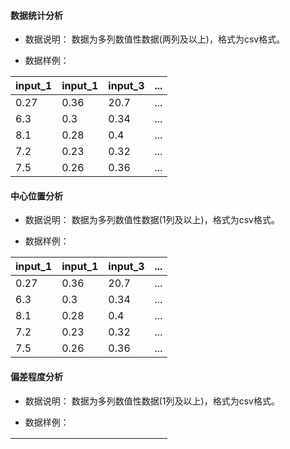 #### 数据统计分析
- 数据说明：
数据为多列数值性数据(两列及以上)，格式为csv格式。


- 数据样例：

| input_1  | input_1	| input_3 | ...         |
| ---------| --------   | --------|------------ |
| 0.27	   |0.36        |20.7     |  ...        |
| 6.3	   |0.3	        |0.34     |  ...        |
| 8.1	   |0.28	    |0.4	  |  ...        |
| 7.2	   |0.23	    |0.32     |  ...        |
| 7.5      |0.26	    |0.36     |  ...        |



#### 中心位置分析
- 数据说明：
数据为多列数值性数据(1列及以上)，格式为csv格式。


- 数据样例：

| input_1  | input_1	| input_3 | ...         |
| ---------| --------   | --------|------------ |
| 0.27	   |0.36        |20.7     |  ...        |
| 6.3	   |0.3	        |0.34     |  ...        |
| 8.1	   |0.28	    |0.4	  |  ...        |
| 7.2	   |0.23	    |0.32     |  ...        |
| 7.5      |0.26	    |0.36     |  ...        |



#### 偏差程度分析
- 数据说明：
数据为多列数值性数据(1列及以上)，格式为csv格式。


- 数据样例：

| input_1  | input_1	| input_3 | ...         |
| ---------| --------   | --------|------------ |
| 0.27	   |0.36        |20.7     |  ...        |
| 6.3	   |0.3	        |0.34     |  ...        |
| 8.1	   |0.28	    |0.4	  |  ...        |
| 7.2	   |0.23	    |0.32     |  ...        |
| 7.5      |0.26	    |0.36     |  ...        |



#### 协方差分析
- 数据说明：
数据为多列数值性数据(2列及以上)，格式为csv格式


- 数据样例：

| input_1  | input_1	| input_3 | ...         |
| ---------| --------   | --------|------------ |
| 0.27	   |0.36        |20.7     |  ...        |
| 6.3	   |0.3	        |0.34     |  ...        |
| 8.1	   |0.28	    |0.4	  |  ...        |
| 7.2	   |0.23	    |0.32     |  ...        |
| 7.5      |0.26	    |0.36     |  ...        |


#### FP-growth算法

- 数据说明：
数据为两列数据，id列 和 items列。id为序号，items是物品的数代号以空格间隔。

- 数据样例：

| id	   | items      |
| ---------| --------   | 
| 1	       |1 3 4 5     |
| 2	       |2 3 5       |
| 3	       |1 2 3 4 5	|
| 4	       |4 5 	    |
| 5        |1 3 5	    |


#### Apriori算法

- 数据说明：
数据为两列数据，id列 和 items列。id为序号，items是物品的数代号以空格间隔。

- 数据样例：

| id	   | items      |
| ---------| --------   | 
| 1	       |1 3 4 5     |
| 2	       |2 3 5       |
| 3	       |1 2 3 4 5	|
| 4	       |4 5 	    |
| 5        |1 3 5	    |


#### PrefixSpan算法

- 数据说明：
数据为1列数据，无列名，数据是物品的数代号以空格间隔。

- 数据样例：

| id	   | items      |
| ---------| --------   | 
| 1	       |1 3 4 5     |
| 2	       |2 3 5       |
| 3	       |1 2 3 4 5	|
| 4	       |4 5 	    |
| 5        |1 3 5	    |



#### 线性回归详细

- 数据说明：
数据为多列数值性数据(1列及以上)，包含特征列和标签列，用于线性回归，格式为csv格式。

- 数据样例：

| label    | input_1	| input_2 | ...         |
| ---------| --------   | --------|------------ |
| 9.0	   |0.72        |0.615    |  ...        |
| 11.3	   |0.39	    |-0.815   |  ...        |
| -1.0	   |-0.17	    |0.236	  |  ...        |
| 11.2	   |0.026	    |-0.69    |  ...        |
| 0.5      |-0.848	    |-0.293   |  ...        |



#### GBTR算法

- 数据说明：
数据为多列数值性数据(1列及以上)，包含特征列和标签列，用于随机梯度线性回归，格式为csv格式。

- 数据样例：

| label    | input_1	| input_2 | ...         |
| ---------| --------   | --------|------------ |
| 9.0	   |0.72        |0.615    |  ...        |
| 11.3	   |0.39	    |-0.815   |  ...        |
| -1.0	   |-0.17	    |0.236	  |  ...        |
| 11.2	   |0.026	    |-0.69    |  ...        |
| 0.5      |-0.848	    |-0.293   |  ...        |


#### 主成分分析

- 数据说明：
数据为多列数值性数据(2列及以上)，格式为csv格式。用于数据主成分分析的降维。


- 数据样例：


| input_1  | input_1	| input_3 | ...         |
| ---------| --------   | --------|------------ |
| 0.27	   |0.36        |20.7     |  ...        |
| 6.3	   |0.3	        |0.34     |  ...        |
| 8.1	   |0.28	    |0.4	  |  ...        |
| 7.2	   |0.23	    |0.32     |  ...        |
| 7.5      |0.26	    |0.36     |  ...        |


#### 孤立森林

- 数据说明：
数据为多列数值性数据(2列及以上)，格式为csv格式。

- 数据样例：

| input_1  | input_1	| input_3 | ...         |
| ---------| --------   | --------|------------ |
| 0.27	   |0.36        |20.7     |  ...        |
| 6.3	   |0.3	        |0.34     |  ...        |
| 8.1	   |0.28	    |0.4	  |  ...        |
| 7.2	   |0.23	    |0.32     |  ...        |
| 7.5      |0.26	    |0.36     |  ...        |

